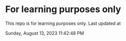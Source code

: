 # For learning purposes only
This repo is for learning purposes only.
Last updated at

Sunday, August 13, 2023 11:42:48 PM

